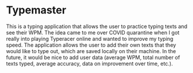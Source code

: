 # Typemaster
This is a typing application that allows the user to practice typing texts and see their WPM. The idea came to me over COVID quarantine when I got really into playing Typeracer online and wanted to improve my typing speed. The application allows the user to add their own texts that they would like to type out, which are saved locally on their machine. In the future, it would be nice to add user data (average WPM, total number of texts typed, average accuracy, data on improvement over time, etc.). 
